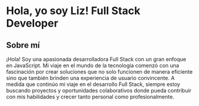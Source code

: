 # Hola, yo soy Liz! Full Stack Developer 
## Sobre mí
¡Hola! Soy una apasionada desarrolladora Full Stack con un gran enfoque en JavaScript. Mi viaje en el mundo de la tecnología comenzó con una fascinación por crear soluciones que no solo funcionen de manera eficiente sino que también brinden una experiencia de usuario convincente.
A medida que continúo mi viaje en el desarrollo Full Stack, siempre estoy buscando proyectos y oportunidades colaborativos donde pueda contribuir con mis habilidades y crecer tanto personal como profesionalmente. 

